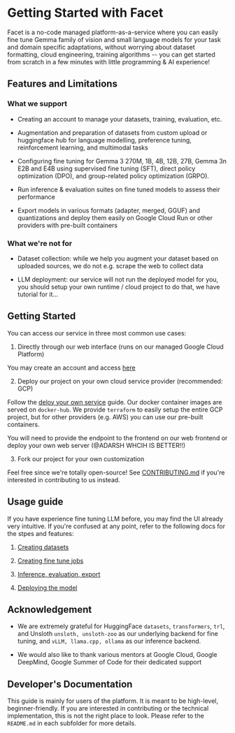 # Getting Started with Facet

Facet is a no-code managed platform-as-a-service where you can easily fine tune Gemma family of vision and small language models for your task and domain specific adaptations, without worrying about dataset formatting, cloud engineering, training algorithms -- you can get started from scratch in a few minutes with little programming & AI experience!

## Features and Limitations

### What we support

- Creating an account to manage your datasets, training, evaluation, etc.

- Augmentation and preparation of datasets from custom upload or huggingface hub for language modelling, preference tuning, reinforcement learning, and multimodal tasks

- Configuring fine tuning for Gemma 3 270M, 1B, 4B, 12B, 27B, Gemma 3n E2B and E4B using supervised fine tuning (SFT), direct policy optimization (DPO), and group-related policy optimization (GRPO).

- Run inference & evaluation suites on fine tuned models to assess their performance

- Export models in various formats (adapter, merged, GGUF) and quantizations and deploy them easily on Google Cloud Run or other providers with pre-built containers

### What we're not for

- Dataset collection: while we help you augment your dataset based on uploaded sources, we do not e.g. scrape the web to collect data

- LLM deployment: our service will not run the deployed model for you, you should setup your own runtime / cloud project to do that, we have tutorial for it...

## Getting Started

You can access our service in three most common use cases:

1. Directly through our web interface (runs on our managed Google Cloud Platform)

You may create an account and access [here]()

2. Deploy our project on your own cloud service provider (recommended: GCP)

Follow the [deloy your own service]() guide. Our docker container images are served on `docker-hub`. We provide `terraform` to easily setup the entire GCP project, but for other providers (e.g. AWS) you can use our pre-built containers.

You will need to provide the endpoint to the frontend on our web frontend or deploy your own web server (@ADARSH WHCIH IS BETTER!!)

3. Fork our project for your own customization

Feel free since we're totally open-source! See [CONTRIBUTING.md](CONTRIBUTING.md) if you're interested in contributing to us instead.

## Usage guide

If you have experience fine tuning LLM before, you may find the UI already very intuitive. If you're confused at any point, refer to the following docs for the stpes and features:

1. [Creating datasets](datasets.md)

2. [Creating fine tune jobs](training.md)

3. [Inference, evaluation, export](inference_export.md)

4. [Deploying the model](deployment.md)

## Acknowledgement

- We are extremely grateful for HuggingFace `datasets`, `transformers`, `trl`, and Unsloth `unsloth, unsloth-zoo` as our underlying backend for fine tuning, and `vLLM, llama.cpp, ollama` as our inference backend.

- We would also like to thank various mentors at Google Cloud, Google DeepMind, Google Summer of Code for their dedicated support

## Developer's Documentation

This guide is mainly for users of the platform. It is meant to be high-level, beginner-friendly. If you are interested in contributing or the technical implementation, this is not the right place to look. Please refer to the `README.md` in each subfolder for more details.
